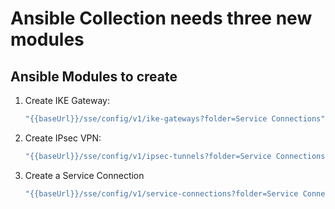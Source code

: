 # Ansible Collection needs three new modules

## Ansible Modules to create

1. Create IKE Gateway:

   ```bash
   "{{baseUrl}}/sse/config/v1/ike-gateways?folder=Service Connections"
   ```

2. Create IPsec VPN:
   
   ```bash
   "{{baseUrl}}/sse/config/v1/ipsec-tunnels?folder=Service Connections"
   ```

3. Create a Service Connection

    ```bash
    "{{baseUrl}}/sse/config/v1/service-connections?folder=Service Connections"
    ```
